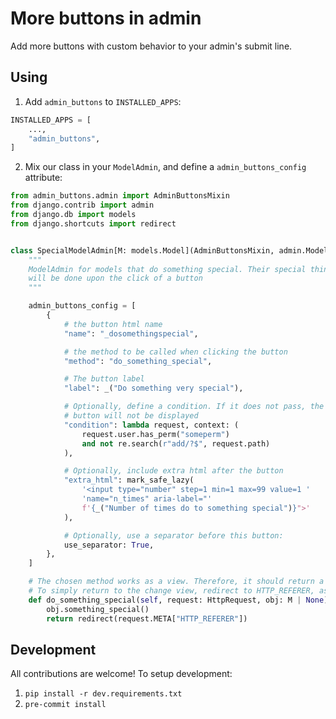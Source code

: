 # More buttons in admin

Add more buttons with custom behavior to your admin's submit line.

## Using

1. Add `admin_buttons` to `INSTALLED_APPS`:

```python
INSTALLED_APPS = [
    ...,
    "admin_buttons",
]
```

2. Mix our class in your `ModelAdmin`, and define a `admin_buttons_config`
   attribute:


```python
from admin_buttons.admin import AdminButtonsMixin
from django.contrib import admin
from django.db import models
from django.shortcuts import redirect


class SpecialModelAdmin[M: models.Model](AdminButtonsMixin, admin.ModelAdmin[M]):
    """
    ModelAdmin for models that do something special. Their special thing
    will be done upon the click of a button
    """

    admin_buttons_config = [
        {
            # the button html name
            "name": "_dosomethingspecial",

            # the method to be called when clicking the button
            "method": "do_something_special",

            # The button label
            "label": _("Do something very special"),

            # Optionally, define a condition. If it does not pass, the
            # button will not be displayed
            "condition": lambda request, context: (
                request.user.has_perm("someperm")
                and not re.search(r"add/?$", request.path)
            ),

            # Optionally, include extra html after the button
            "extra_html": mark_safe_lazy(
                '<input type="number" step=1 min=1 max=99 value=1 '
                'name="n_times" aria-label="'
                f'{_("Number of times do to something special")}">'
            ),

            # Optionally, use a separator before this button:
            use_separator: True,
        },
    ]

    # The chosen method works as a view. Therefore, it should return a response
    # To simply return to the change view, redirect to HTTP_REFERER, as below:
    def do_something_special(self, request: HttpRequest, obj: M | None):
        obj.something_special()
        return redirect(request.META["HTTP_REFERER"])

```

## Development

All contributions are welcome! To setup development:

1. `pip install -r dev.requirements.txt`
2. `pre-commit install`
